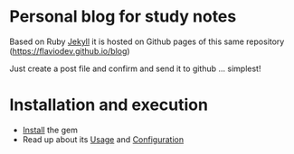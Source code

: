 # Personal blog for study notes

Based on Ruby [Jekyll](https://jekyllrb.com) it is hosted on Github pages of this same repository (https://flaviodev.github.io/blog)

Just create a post file and confirm and send it to github ... simplest!

# Installation and execution

* [Install](https://jekyllrb.com/docs/installation/) the gem
* Read up about its [Usage](https://jekyllrb.com/docs/usage/) and [Configuration](https://jekyllrb.com/docs/configuration/)
